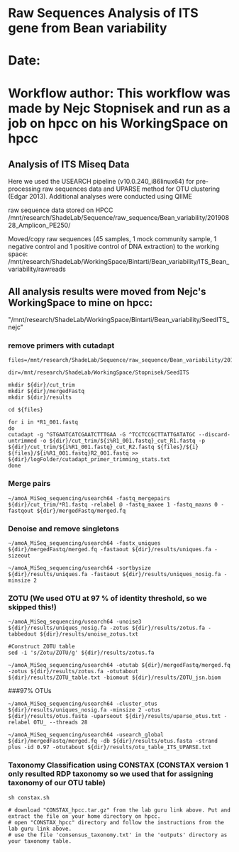 # Raw Sequences Analysis of ITS gene from Bean variability
# Date: 
# Workflow author: This workflow was made  by Nejc Stopnisek and run as a job on hpcc on his WorkingSpace on hpcc

## Analysis of ITS Miseq Data
Here we used the USEARCH pipeline (v10.0.240_i86linux64) for pre-processing raw sequences data and UPARSE method for OTU clustering (Edgar 2013). Additional analyses were conducted using QIIME

raw sequence data stored on HPCC
/mnt/research/ShadeLab/Sequence/raw_sequence/Bean_variability/20190828_Amplicon_PE250/

Moved/copy raw sequences (45 samples, 1 mock community sample, 1 negative control and 1 positive control of DNA extraction) to the working space:
/mnt/research/ShadeLab/WorkingSpace/Bintarti/Bean_variability/ITS_Bean_variability/rawreads

## All analysis results were moved from Nejc's WorkingSpace to mine on hpcc: 
"/mnt/research/ShadeLab/WorkingSpace/Bintarti/Bean_variability/SeedITS_nejc"

### remove primers with cutadapt

```
files=/mnt/research/ShadeLab/Sequence/raw_sequence/Bean_variability/20190828_Amplicon_PE250_renamed

dir=/mnt/research/ShadeLab/WorkingSpace/Stopnisek/SeedITS

mkdir ${dir}/cut_trim
mkdir ${dir}/mergedFastq
mkdir ${dir}/results 

cd ${files}

for i in *R1_001.fastq
do
cutadapt -g ^GTGAATCATCGAATCTTTGAA -G ^TCCTCCGCTTATTGATATGC --discard-untrimmed -o ${dir}/cut_trim/${i%R1_001.fastq}_cut_R1.fastq -p ${dir}/cut_trim/${i%R1_001.fastq}_cut_R2.fastq ${files}/${i} ${files}/${i%R1_001.fastq}R2_001.fastq >> ${dir}/logFolder/cutadapt_primer_trimming_stats.txt 
done
```

### Merge pairs

```
~/amoA_MiSeq_sequencing/usearch64 -fastq_mergepairs ${dir}/cut_trim/*R1.fastq -relabel @ -fastq_maxee 1 -fastq_maxns 0 -fastqout ${dir}/mergedFastq/merged.fq

```

### Denoise and remove singletons

```
~/amoA_MiSeq_sequencing/usearch64 -fastx_uniques ${dir}/mergedFastq/merged.fq -fastaout ${dir}/results/uniques.fa -sizeout

~/amoA_MiSeq_sequencing/usearch64 -sortbysize ${dir}/results/uniques.fa -fastaout ${dir}/results/uniques_nosig.fa -minsize 2
```

### ZOTU (We used OTU at 97 % of identity threshold, so we skipped this!)
```
~/amoA_MiSeq_sequencing/usearch64 -unoise3 ${dir}/results/uniques_nosig.fa -zotus ${dir}/results/zotus.fa -tabbedout ${dir}/results/unoise_zotus.txt 

#Construct ZOTU table
sed -i 's/Zotu/ZOTU/g' ${dir}/results/zotus.fa

~/amoA_MiSeq_sequencing/usearch64 -otutab ${dir}/mergedFastq/merged.fq -zotus ${dir}/results/zotus.fa -otutabout ${dir}/results/ZOTU_table.txt -biomout ${dir}/results/ZOTU_jsn.biom 
```

###97% OTUs
```
~/amoA_MiSeq_sequencing/usearch64 -cluster_otus ${dir}/results/uniques_nosig.fa -minsize 2 -otus ${dir}/results/otus.fasta -uparseout ${dir}/results/uparse_otus.txt -relabel OTU_ --threads 28

~/amoA_MiSeq_sequencing/usearch64 -usearch_global ${dir}/mergedFastq/merged.fq -db ${dir}/results/otus.fasta -strand plus -id 0.97 -otutabout ${dir}/results/otu_table_ITS_UPARSE.txt
```

### Taxonomy Classification using CONSTAX (CONSTAX version 1 only resulted RDP taxonomy so we used that for assigning taxonomy of our OTU table)
```
sh constax.sh

# download "CONSTAX_hpcc.tar.gz" from the lab guru link above. Put and extract the file on your home directory on hpcc.
# open "CONSTAX_hpcc" directory and follow the instructions from the lab guru link above.
# use the file 'consensus_taxonomy.txt' in the 'outputs' directory as your taxonomy table.
```
